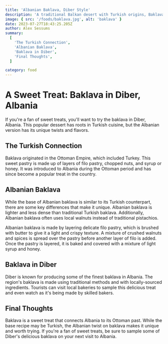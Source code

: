 ```yaml
---
title: 'Albanian Baklava, Diber Style'
description: 'A traditional Balkan desert with Turkish origins, Baklava in Diber offers a slight twist.'
image: { src: '/foods/baklava.jpg', alt: 'baklava' }
date: 2023-07-27T18:43:25.205Z
author: Alex Sessums
summary:
  [
    'The Turkish Connection',
    'Albanian Baklava',
    'Baklava in Diber',
    'Final Thoughts',
  ]

category: food
---
```


# A Sweet Treat: Baklava in Diber, Albania

If you're a fan of sweet treats, you'll want to try the baklava in Diber, Albania. This popular dessert has roots in Turkish cuisine, but the Albanian version has its unique twists and flavors.

## The Turkish Connection

Baklava originated in the Ottoman Empire, which included Turkey. This sweet pastry is made up of layers of filo pastry, chopped nuts, and syrup or honey. It was introduced to Albania during the Ottoman period and has since become a popular treat in the country.

## Albanian Baklava

While the base of Albanian baklava is similar to its Turkish counterpart, there are some key differences that make it unique. Albanian baklava is lighter and less dense than traditional Turkish baklava. Additionally, Albanian baklava often uses local walnuts instead of traditional pistachios.

Albanian baklava is made by layering delicate filo pastry, which is brushed with butter to give it a light and crispy texture. A mixture of crushed walnuts and spices is spread over the pastry before another layer of filo is added. Once the pastry is layered, it is baked and covered with a mixture of light syrup and honey.

## Baklava in Diber

Diber is known for producing some of the finest baklava in Albania. The region's baklava is made using traditional methods and with locally-sourced ingredients. Tourists can visit local bakeries to sample this delicious treat and even watch as it's being made by skilled bakers.

## Final Thoughts

Baklava is a sweet treat that connects Albania to its Ottoman past. While the base recipe may be Turkish, the Albanian twist on baklava makes it unique and worth trying. If you're a fan of sweet treats, be sure to sample some of Diber's delicious baklava on your next visit to Albania.
